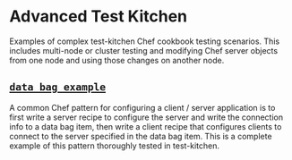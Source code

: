 # Advanced Test Kitchen

Examples of complex test-kitchen Chef cookbook testing scenarios. This includes multi-node or cluster testing and modifying Chef server objects from one node and using those changes on another node.

## [`data_bag_example`](./data_bag_example)

A common Chef pattern for configuring a client / server application is to first write a server recipe to configure the server and write the connection info to a data bag item, then write a client recipe that configures clients to connect to the server specified in the data bag item. This is a complete example of this pattern thoroughly tested in test-kitchen.
